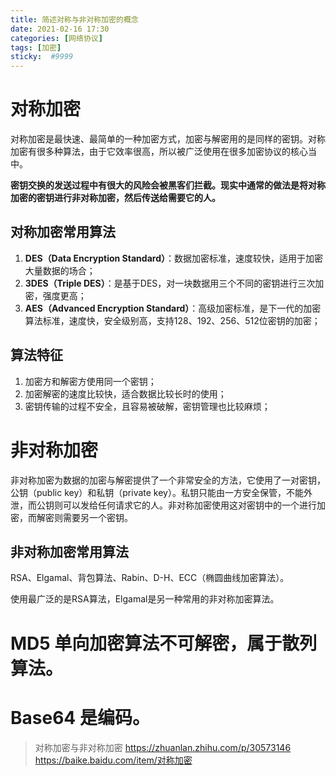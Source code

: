 ```yaml
---
title: 简述对称与非对称加密的概念
date: 2021-02-16 17:30
categories: [网络协议]
tags: [加密]
sticky:  #9999
---
```


# 对称加密
对称加密是最快速、最简单的一种加密方式，加密与解密用的是同样的密钥。对称加密有很多种算法，由于它效率很高，所以被广泛使用在很多加密协议的核心当中。

**密钥交换的发送过程中有很大的风险会被黑客们拦截。现实中通常的做法是将对称加密的密钥进行非对称加密，然后传送给需要它的人。**

## 对称加密常用算法
1. **DES（Data Encryption Standard）**：数据加密标准，速度较快，适用于加密大量数据的场合；
2. **3DES（Triple DES）**：是基于DES，对一块数据用三个不同的密钥进行三次加密，强度更高；
3. **AES（Advanced Encryption Standard）**：高级加密标准，是下一代的加密算法标准，速度快，安全级别高，支持128、192、256、512位密钥的加密；

## 算法特征
1. 加密方和解密方使用同一个密钥；
2. 加密解密的速度比较快，适合数据比较长时的使用；
3. 密钥传输的过程不安全，且容易被破解，密钥管理也比较麻烦；

# 非对称加密
非对称加密为数据的加密与解密提供了一个非常安全的方法，它使用了一对密钥，公钥（public key）和私钥（private key）。私钥只能由一方安全保管，不能外泄，而公钥则可以发给任何请求它的人。非对称加密使用这对密钥中的一个进行加密，而解密则需要另一个密钥。

## 非对称加密常用算法

RSA、Elgamal、背包算法、Rabin、D-H、ECC（椭圆曲线加密算法）。

使用最广泛的是RSA算法，Elgamal是另一种常用的非对称加密算法。

# MD5 单向加密算法不可解密，属于散列算法。
# Base64 是编码。

> 对称加密与非对称加密 https://zhuanlan.zhihu.com/p/30573146
> https://baike.baidu.com/item/对称加密